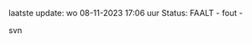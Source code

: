 laatste update: 
wo 08-11-2023 17:06   uur 
Status: FAALT - fout - 
<div class="service R">svn</div>